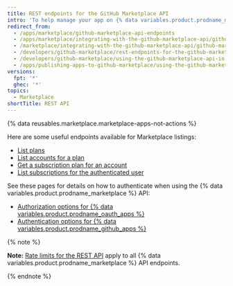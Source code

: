 ```yaml
---
title: REST endpoints for the GitHub Marketplace API
intro: 'To help manage your app on {% data variables.product.prodname_marketplace %}, use these {% data variables.product.prodname_marketplace %} API endpoints.'
redirect_from:
  - /apps/marketplace/github-marketplace-api-endpoints
  - /apps/marketplace/integrating-with-the-github-marketplace-api/github-marketplace-rest-api-endpoints
  - /marketplace/integrating-with-the-github-marketplace-api/github-marketplace-rest-api-endpoints
  - /developers/github-marketplace/rest-endpoints-for-the-github-marketplace-api
  - /developers/github-marketplace/using-the-github-marketplace-api-in-your-app/rest-endpoints-for-the-github-marketplace-api
  - /apps/publishing-apps-to-github-marketplace/using-the-github-marketplace-api-in-your-app/rest-endpoints-for-the-github-marketplace-api
versions:
  fpt: '*'
  ghec: '*'
topics:
  - Marketplace
shortTitle: REST API
---
```


{% data reusables.marketplace.marketplace-apps-not-actions %}

Here are some useful endpoints available for Marketplace listings:

* [List plans](/rest/apps/marketplace#list-plans)
* [List accounts for a plan](/rest/apps/marketplace#list-accounts-for-a-plan)
* [Get a subscription plan for an account](/rest/apps/marketplace#get-a-subscription-plan-for-an-account)
* [List subscriptions for the authenticated user](/rest/apps/marketplace#list-subscriptions-for-the-authenticated-user)

See these pages for details on how to authenticate when using the {% data variables.product.prodname_marketplace %} API:

* [Authorization options for {% data variables.product.prodname_oauth_apps %}](/apps/oauth-apps/building-oauth-apps/authorizing-oauth-apps)
* [Authentication options for {% data variables.product.prodname_github_apps %}](/apps/creating-github-apps/authenticating-with-a-github-app/about-authentication-with-a-github-app)

{% note %}

**Note:** [Rate limits for the REST API](/rest/using-the-rest-api/rate-limits-for-the-rest-api) apply to all {% data variables.product.prodname_marketplace %} API endpoints.

{% endnote %}
